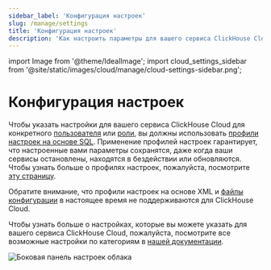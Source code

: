 ```yaml
---
sidebar_label: 'Конфигурация настроек'
slug: /manage/settings
title: 'Конфигурация настроек'
description: 'Как настроить параметры для вашего сервиса ClickHouse Cloud для конкретного пользователя или роли'
---
```


import Image from '@theme/IdealImage';
import cloud_settings_sidebar from '@site/static/images/cloud/manage/cloud-settings-sidebar.png';


# Конфигурация настроек

Чтобы указать настройки для вашего сервиса ClickHouse Cloud для конкретного [пользователя](/operations/access-rights#user-account-management) или [роли](/operations/access-rights#role-management), вы должны использовать [профили настроек на основе SQL](/operations/access-rights#settings-profiles-management). Применение профилей настроек гарантирует, что настроенные вами параметры сохранятся, даже когда ваши сервисы остановлены, находятся в бездействии или обновляются. Чтобы узнать больше о профилях настроек, пожалуйста, посмотрите [эту страницу](/operations/settings/settings-profiles.md).

Обратите внимание, что профили настроек на основе XML и [файлы конфигурации](/operations/configuration-files.md) в настоящее время не поддерживаются для ClickHouse Cloud.

Чтобы узнать больше о настройках, которые вы можете указать для вашего сервиса ClickHouse Cloud, пожалуйста, посмотрите все возможные настройки по категориям в [нашей документации](/operations/settings).

<Image img={cloud_settings_sidebar} size="sm" alt="Боковая панель настроек облака" border/>
